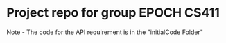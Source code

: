 # Project repo for group EPOCH CS411

Note - The code for the API requirement is in the "initialCode Folder"

   
